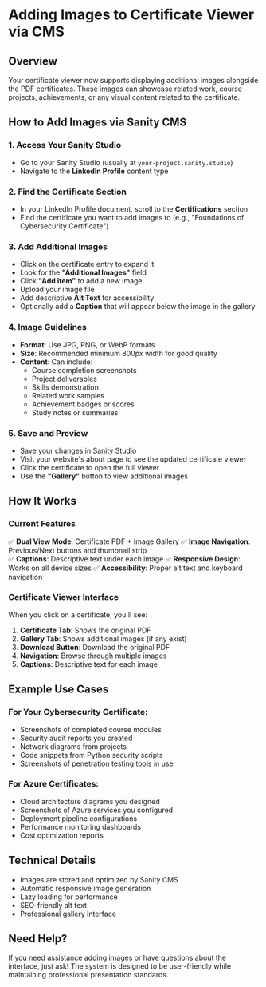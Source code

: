 # Adding Images to Certificate Viewer via CMS

## Overview
Your certificate viewer now supports displaying additional images alongside the PDF certificates. These images can showcase related work, course projects, achievements, or any visual content related to the certificate.

## How to Add Images via Sanity CMS

### 1. Access Your Sanity Studio
- Go to your Sanity Studio (usually at `your-project.sanity.studio`)
- Navigate to the **LinkedIn Profile** content type

### 2. Find the Certificate Section
- In your LinkedIn Profile document, scroll to the **Certifications** section
- Find the certificate you want to add images to (e.g., "Foundations of Cybersecurity Certificate")

### 3. Add Additional Images
- Click on the certificate entry to expand it
- Look for the **"Additional Images"** field
- Click **"Add item"** to add a new image
- Upload your image file
- Add descriptive **Alt Text** for accessibility
- Optionally add a **Caption** that will appear below the image in the gallery

### 4. Image Guidelines
- **Format**: Use JPG, PNG, or WebP formats
- **Size**: Recommended minimum 800px width for good quality
- **Content**: Can include:
  - Course completion screenshots
  - Project deliverables
  - Skills demonstration
  - Related work samples
  - Achievement badges or scores
  - Study notes or summaries

### 5. Save and Preview
- Save your changes in Sanity Studio
- Visit your website's about page to see the updated certificate viewer
- Click the certificate to open the full viewer
- Use the **"Gallery"** button to view additional images

## How It Works

### Current Features
✅ **Dual View Mode**: Certificate PDF + Image Gallery
✅ **Image Navigation**: Previous/Next buttons and thumbnail strip  
✅ **Captions**: Descriptive text under each image
✅ **Responsive Design**: Works on all device sizes
✅ **Accessibility**: Proper alt text and keyboard navigation

### Certificate Viewer Interface
When you click on a certificate, you'll see:
1. **Certificate Tab**: Shows the original PDF
2. **Gallery Tab**: Shows additional images (if any exist)
3. **Download Button**: Download the original PDF
4. **Navigation**: Browse through multiple images
5. **Captions**: Descriptive text for each image

## Example Use Cases

### For Your Cybersecurity Certificate:
- Screenshots of completed course modules
- Security audit reports you created
- Network diagrams from projects
- Code snippets from Python security scripts
- Screenshots of penetration testing tools in use

### For Azure Certificates:
- Cloud architecture diagrams you designed
- Screenshots of Azure services you configured
- Deployment pipeline configurations
- Performance monitoring dashboards
- Cost optimization reports

## Technical Details
- Images are stored and optimized by Sanity CMS
- Automatic responsive image generation
- Lazy loading for performance
- SEO-friendly alt text
- Professional gallery interface

## Need Help?
If you need assistance adding images or have questions about the interface, just ask! The system is designed to be user-friendly while maintaining professional presentation standards.
